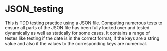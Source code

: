 # JSON_testing

This is TDD testing practice using a JSON file. Computing numerous tests to ensure all parts of the JSON file has been fully looked over and tested dynamically as well as statically for some cases. It contains a range of testes like testing if the date is in the correct format, if the keys are a string value and also if the values to the corresponding keys are numerical. 
